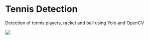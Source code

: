 # Tennis Detection

Detection of tennis players, racket and ball using Yolo and OpenCV

![](https://github.com/Adib-Habbou/tennis-detection-yolo/blob/main/output%20images/detection5.png)
